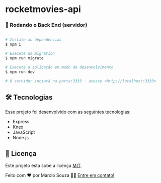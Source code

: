 # rocketmovies-api
 

### 🎲 Rodando o Back End (servidor)

```bash

# Instale as dependências
$ npm i

# Execute as migration
$ npm run migrate

# Execute a aplicação em modo de desenvolvimento
$ npm run dev

# O servidor inciará na porta:3333 - acesse <http://localhost:3333>
```

## 🛠 Tecnologias

Esse projeto foi desenvolvido com as seguintes tecnologias:

- Express
- Knex
- JavaScript
- Node.js


## 📝 Licença

Este projeto esta sobe a licença [MIT](./LICENSE).

Feito com ❤️ por Marcio Souza 👋🏽 [Entre em contato!](https://www.linkedin.com/in/marcio-souza-002b121b0/)

